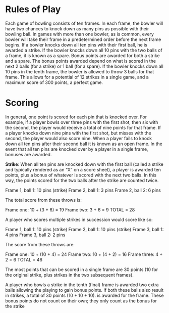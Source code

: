 # Rules of Play

Each game of bowling consists of ten frames. In each frame, the bowler will have two chances to
knock down as many pins as possible with their bowling ball. In games with more than one
bowler, as is common, every bowler will take their frame in a predetermined order before the
next frame begins. If a bowler knocks down all ten pins with their first ball, he is awarded a strike.
If the bowler knocks down all 10 pins with the two balls of a frame, it is known as a spare. Bonus
points are awarded for both a strike and a spare. The bonus points awarded depend on what is
scored in the next 2 balls (for a strike) or 1 ball (for a spare). If the bowler knocks down all 10 pins
in the tenth frame, the bowler is allowed to throw 3 balls for that frame. This allows for a
potential of 12 strikes in a single game, and a maximum score of 300 points, a perfect game.

# Scoring

In general, one point is scored for each pin that is knocked over. For example, if a player bowls
over three pins with the first shot, then six with the second, the player would receive a total of
nine points for that frame. If a player knocks down nine pins with the first shot, but misses with
the second, the player would also score nine. When a player fails to knock down all ten pins after
their second ball it is known as an open frame. In the event that all ten pins are knocked over by
a player in a single frame, bonuses are awarded.

**Strike**: When all ten pins are knocked down with the first ball (called a strike and typically
rendered as an “X” on a score sheet), a player is awarded ten points, plus a bonus of whatever is
scored with the next two balls. In this way, the points scored for the two balls after the strike are
counted twice.

Frame 1, ball 1: 10 pins (strike)
Frame 2, ball 1: 3 pins
Frame 2, ball 2: 6 pins

The total score from these throws is:

Frame one: 10 + (3 + 6) = 19
Frame two: 3 + 6 = 9
TOTAL = 28

A player who scores multiple strikes in succession would score like so:

Frame 1, ball 1: 10 pins (strike)
Frame 2, ball 1: 10 pins (strike)
Frame 3, ball 1: 4 pins
Frame 3, ball 2: 2 pins

The score from these throws are:

Frame one: 10 + (10 + 4) = 24
Frame two: 10 + (4 + 2) = 16
Frame three: 4 + 2 = 6
TOTAL = 46

The most points that can be scored in a single frame are 30 points (10 for the original strike, plus
strikes in the two subsequent frames).

A player who bowls a strike in the tenth (final) frame is awarded two extra balls allowing the
playing to gain bonus points. If both these balls also result in strikes, a total of 30 points (10 + 10 + 10). is awarded for the frame. These bonus points do not count on their own; they only count as
the bonus for the strike
